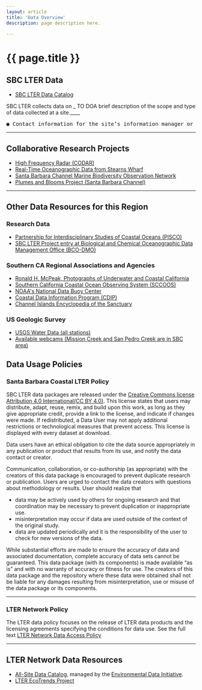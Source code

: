 ```yaml
---
layout: article
title: 'Data Overview'
description: page description here.

---
```


<h1>{{ page.title }}</h1>

<div id="main-container">
<div class="row">
<!-- fun stuff -->
<div class="col-md-6">

<h2 class="">SBC LTER Data</h2>
<ul>          
   <li class="">
       <a href="">SBC LTER Data Catalog</a>
   </li>
 <!--   <li class="">
	   <a href="">Search All SBC Data Holdings</a>
   </li>
   <li class="">
   	<a href="">SBC Signature Data</a>
   </li> -->
</ul>
<p>SBC LTER collects data on _ TO DOA brief description of the scope and type of data collected at a site.____
</p>
<pre>
● Contact information for the site’s information manager or link to the contact page of the site.
</pre>

<hr/>
       
<h2>Collaborative Research Projects</h2>
<ul>
  <li class="">
      <a href="http://www.icess.ucsb.edu/iog/realtime/index.php">High Frequency Radar (CODAR)</a>
  </li>
  <li class="">
     <a href="http://sbc.lternet.edu/data/stearns_wharf/index.html">Real-Time Oceanographic Data from Stearns Wharf</a>
  </li>
 <li class="">
    <a href="http://sbc.marinebon.org">Santa Barbara Channel Marine Biodiversity Observation Network</a>
  </li>       
  <li class="">
    <a href="http://www.oceancolor.ucsb.edu/plumes_and_blooms/">Plumes and Blooms Project (Santa Barbara Channel)</a>
  </li>
</ul>

<hr/>
<h2>Other Data Resources for this Region</h2>
<h3>Research Data</h3>
<ul>
   <li  class="">
    <a href="http://www.piscoweb.org">Partnership for Interdisciplinary Studies of Coastal Oceans (PISCO)</a>
  </li>
  <li class="">
    <a href="http://www.bco-dmo.org/project/2227">SBC LTER Project entry at Biological and Chemical Oceanographic Data Management Office (BCO-DMO)</a>
  </li>
</ul>
<h3>Southern CA Regional Associations and Agencies</h3>
<ul>
  <li class="">
     <a href="http://digital.library.ucsb.edu/collections/show/23">Ronald H. McPeak, Photographs of Underwater and Coastal California</a>
  </li>   
  <li class="">
    <a href="http://sccoos.org" >Southern California Coastal Ocean Observing System (SCCOOS)</a>
  </li>
  <li class="">
    <a href="http://www.ndbc.noaa.gov" >NOAA's National Data Buoy Center</a>
  </li>
  <li class="">
    <a href="http://cdip.ucsd.edu">Coastal Data Information Program (CDIP)</a>
  </li>
  <li class="">
    <a href="http://marinelife.noaa.gov">Channel Islands Encyclopedia of the Sanctuary</a>
  </li>  
  </ul>
<h3>US Geologic Survey</h3>
<ul>
  <li class="">
    <a href="http://waterdata.usgs.gov">USGS Water Data (all stations)</a> 
  </li>
  <li class="">
    <a href="http://ca.water.usgs.gov/webcams">Available webcams (Mission Creek and San Pedro Creek are in SBC area)</a>
  </li>    
</ul>
        
   </div> <!-- close col with all these links. -->

<!-- boring stuff -->
<div class="col-md-6">
<!-- policies -->
<h2>Data Usage Policies</h2>
<h3>Santa Barbara Coastal LTER Policy</h3>
<p class="small">
SBC LTER data packages are released under the <a href="https://creativecommons.org/licenses/by/4.0/">Creative 
Commons license Attribution 4.0 
International(CC BY 4.0)</a>. 
This license states that users may distribute, adapt, reuse, remix, and build upon this work, as long as they give appropriate credit, provide a link to the license, and indicate if changes were made. If redistributed, a Data User may not apply additional restrictions or technological measures that prevent access.
This license is displayed with every dataset at download. 
</p>
<p class="small">
Data users have an ethical obligation to cite the data source appropriately in any publication or 
product that results from its use, and notify the data contact or creator. 
</p>
<p class="small">
Communication, collaboration, or co-authorship (as appropriate) with the creators of this data package 
is encouraged to prevent duplicate research or publication. Users are urged to contact the data creators 
with questions about methodology or results. User should realize that
<ul><li class="small">data may be actively used 
by others for ongoing research and that coordination may be necessary to prevent duplication or 
inappropriate use.</li>
<li class="small"> misinterpretation may occur if data are used 
outside of the context of the original study. </li>
<li class="small">data are updated periodically and it is the responsibility of the user to check for new versions of the data.
</li>
</ul>
</p>
<p class="small">
While substantial efforts are made to ensure the accuracy of data and associated documentation, 
complete accuracy of data sets cannot be guaranteed. This data package (with its components) is
made available “as is” and with no warranty of accuracy or fitness for use. The creators of this 
data package and the repository where these data were obtained shall not be liable for any damages 
resulting from misinterpretation, use or misuse of the data package or its components.
</p>
<hr/>
<h3>LTER Network Policy</h3>
<p>The LTER data policy focuses on the release of LTER data products 
and the licensing agreements specifying the conditions for data use. See the full text
<a href="https://lternet.edu/data-access-policy/">LTER Network Data Access Policy</a>
</p>

<hr/>
  <h2 class="page-h2">LTER Network Data Resources</h2>
  <ul>
    <li class="">
      <a href="https://portal.lternet.edu" target="offline">All-Site Data Catalog</a>, managed by the
      <a href="https://environmentaldatainitiative.org">Environmental Data Initiative</a>.
    </li>
    <li class="">
      <a href="http://ecotrends.info" target="offline">LTER EcoTrends Project</a>
    </li>
  </ul>       
</div>
</div>
</div>




